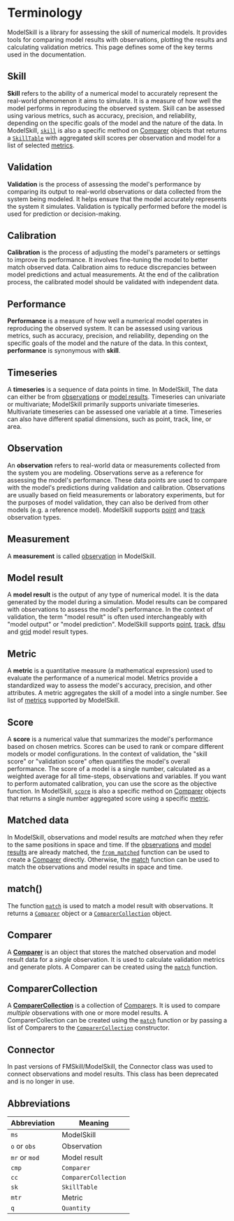 # Terminology

ModelSkill is a library for assessing the skill of numerical models. It provides tools for comparing model results with observations, plotting the results and calculating validation metrics. This page defines some of the key terms used in the documentation.


## Skill
**Skill** refers to the ability of a numerical model to accurately represent the real-world phenomenon it aims to simulate. It is a measure of how well the model performs in reproducing the observed system. Skill can be assessed using various metrics, such as accuracy, precision, and reliability, depending on the specific goals of the model and the nature of the data. In ModelSkill, [`skill`](`modelskill.Comparer.skill`) is also a specific method on [Comparer](`modelskill.Comparer`) objects that returns a [`SkillTable`](`modelskill.SkillTable`) with aggregated skill scores per observation and model for a list of selected [metrics](`modelskill.metrics`). 


## Validation
**Validation** is the process of assessing the model's performance by comparing its output to real-world observations or data collected from the system being modeled. It helps ensure that the model accurately represents the system it simulates. Validation is typically performed before the model is used for prediction or decision-making.


## Calibration
**Calibration** is the process of adjusting the model's parameters or settings to improve its performance. It involves fine-tuning the model to better match observed data. Calibration aims to reduce discrepancies between model predictions and actual measurements. At the end of the calibration process, the calibrated model should be validated with independent data.


## Performance
**Performance** is a measure of how well a numerical model operates in reproducing the observed system. It can be assessed using various metrics, such as accuracy, precision, and reliability, depending on the specific goals of the model and the nature of the data. In this context, **performance** is synonymous with **skill**.


## Timeseries
A **timeseries** is a sequence of data points in time. In ModelSkill, The data can either be from [observations](#observation) or [model results](#model-result). Timeseries can univariate or multivariate; ModelSkill primarily supports univariate timeseries. Multivariate timeseries can be assessed one variable at a time. Timeseries can also have different spatial dimensions, such as point, track, line, or area.


## Observation
An **observation** refers to real-world data or measurements collected from the system you are modeling. Observations serve as a reference for assessing the model's performance. These data points are used to compare with the model's predictions during validation and calibration. Observations are usually based on field measurements or laboratory experiments, but for the purposes of model validation, they can also be derived from other models (e.g. a reference model). ModelSkill supports [point](`modelskill.PointModelResult`) and [track](`modelskill.TrackModelResult`) observation types.


## Measurement
A **measurement** is called [observation](#observation) in ModelSkill.


## Model result
A **model result** is the output of any type of numerical model. It is the data generated by the model during a simulation. Model results can be compared with observations to assess the model's performance. In the context of validation, the term "model result" is often used interchangeably with "model output" or "model prediction". ModelSkill supports [point](`modelskill.PointModelResult`), [track](`modelskill.TrackModelResult`), [dfsu](`modelskill.DfsuModelResult`) and [grid](`modelskill.GridModelResult`) model result types.


## Metric
A **metric** is a quantitative measure (a mathematical expression) used to evaluate the performance of a numerical model. Metrics provide a standardized way to assess the model's accuracy, precision, and other attributes. A metric aggregates the skill of a model into a single number. See list of [metrics](`modelskill.metrics`) supported by ModelSkill.


## Score
A **score** is a numerical value that summarizes the model's performance based on chosen metrics. Scores can be used to rank or compare different models or model configurations. In the context of validation, the "skill score" or "validation score" often quantifies the model's overall performance. The score of a model is a single number, calculated as a weighted average for all time-steps, observations and variables. If you want to perform automated calibration, you can use the score as the objective function. In ModelSkill, [`score`](`modelskill.ComparerCollection.score`) is also a specific method on [Comparer](`modelskill.Comparer`) objects that returns a single number aggregated score using a specific [metric](#metric). 


## Matched data
In ModelSkill, observations and model results are *matched* when they refer to the same positions in space and time. If the [observations](#observation) and [model results](#model-result) are already matched, the [`from_matched`](`modelskill.from_matched`) function can be used to create a [Comparer](#comparer) directly. Otherwise, the [match](#match) function can be used to match the observations and model results in space and time. 


## match()
The function [`match`](`modelskill.match`) is used to match a model result with observations. It returns a [`Comparer`](`modelskill.Comparer`) object or a [`ComparerCollection`](`modelskill.ComparerCollection`) object.


## Comparer
A [**Comparer**](`modelskill.Comparer`) is an object that stores the matched observation and model result data for a *single* observation. It is used to calculate validation metrics and generate plots. A Comparer can be created using the [`match`](`modelskill.match`) function. 


## ComparerCollection
A [**ComparerCollection**](`modelskill.ComparerCollection`) is a collection of [Comparer](#comparer)s. It is used to compare *multiple* observations with one or more model results. A ComparerCollection can be created using the [`match`](`modelskill.match`) function or by passing a list of Comparers to the [`ComparerCollection`](`modelskill.ComparerCollection`) constructor. 


## Connector
In past versions of FMSkill/ModelSkill, the Connector class was used to connect observations and model results. This class has been deprecated and is no longer in use. 


## Abbreviations

| Abbreviation | Meaning |
| --- | --- |
| `ms` | ModelSkill |
| `o` or `obs` | Observation |
| `mr` or `mod` | Model result |
| `cmp` | `Comparer` |
| `cc` | `ComparerCollection` |
| `sk` | `SkillTable` |
| `mtr` | Metric |
| `q` | `Quantity` |

